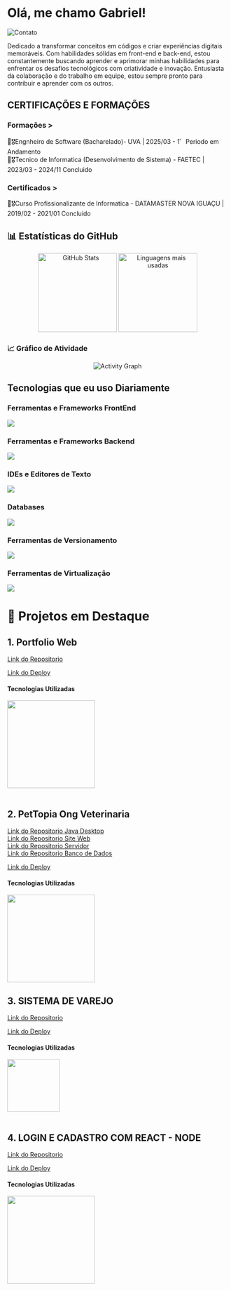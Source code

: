 # <h1>Olá, me chamo Gabriel!</h1>

![Contato](https://img.shields.io/badge/LinkedIn-0077B5?style=for-the-badge&logo=linkedin&logoColor=white)

Dedicado a transformar conceitos em códigos e criar experiências digitais memoráveis. Com habilidades sólidas em front-end e back-end, estou constantemente buscando aprender e aprimorar minhas habilidades para enfrentar os desafios tecnológicos com criatividade e inovação. Entusiasta da colaboração e do trabalho em equipe, estou sempre pronto para contribuir e aprender com os outros.
## <h2>CERTIFICAÇÕES E FORMAÇÕES</h2>
### Formações >
📕🎖️Engnheiro de Software (Bacharelado)- UVA | 2025/03 - 1゜Periodo em Andamento <br>
📕🎖️Tecnico de Informatica (Desenvolvimento de Sistema) - FAETEC | 2023/03 - 2024/11 Concluido

### Certificados >
📕🎖️Curso Profissionalizante de Informatica - DATAMASTER NOVA IGUAÇU | 2019/02 - 2021/01 Concluido

## 📊 Estatísticas do GitHub
<div align="center">
  <img height="180em" src="https://github-readme-stats.vercel.app/api?username=GabsFns&show_icons=true&theme=default&hide_border=true&include_all_commits=true&count_private=true" alt="GitHub Stats"/>
  <img height="180em" src="https://github-readme-stats.vercel.app/api/top-langs/?username=GabsFns&layout=compact&theme=default&hide_border=true" alt="Linguagens mais usadas"/>
</div>

### 📈 Gráfico de Atividade
<div align="center">
  <img src="https://github-readme-activity-graph.vercel.app/graph?username=GabsFns&theme=github" alt="Activity Graph"/>
</div>




## <h2>Tecnologias que eu uso Diariamente</h2>
<p align="center">
  <h3>Ferramentas e Frameworks FrontEnd</h3>
  <img src ="https://skillicons.dev/icons?i=js,html,css,react,sass,bootstrap"/>
  <h3>Ferramentas e Frameworks Backend</h3>
  <img src="https://skillicons.dev/icons?i=java,spring,jquery,php"/>
  <h3>IDEs e Editores de Texto</h3>
  <img src="https://skillicons.dev/icons?i=idea,vscode"/>
  <h3>Databases</h3>
  <img src = "https://skillicons.dev/icons?i=mysql,postgresql"/>
  <h3>Ferramentas de Versionamento</h3>
  <img src = "https://skillicons.dev/icons?i=git"/>
  <h3>Ferramentas de Virtualização</h3>
  <img src = "https://skillicons.dev/icons?i=docker"/>
</p>


# 📂 Projetos em Destaque


## 1. Portfolio Web

[Link do Repositorio](https://github.com/GabsFns/WebFernandes)

[Link do Deploy](https://fernandesportfolio.netlify.app/)

<h4>Tecnologias Utilizadas</h4>
  <img width="200" src="https://skillicons.dev/icons?i=react,nodejs,js,html,css,gmail,git"/>



<br>
<br>

## 2. PetTopia Ong Veterinaria

[Link do Repositorio Java Desktop](https://github.com/GabsFns/WebFernandes)<br>
[Link do Repositorio Site Web](https://github.com/GabsFns/WebFernandes)<br>
[Link do Repositorio Servidor](https://github.com/GabsFns/WebFernandes)<br>
[Link do Repositorio Banco de Dados](https://github.com/GabsFns/WebFernandes)<br>

[Link do Deploy](https://fernandesportfolio.netlify.app/)

<h4>Tecnologias Utilizadas</h4>
  <img width="200" src="https://skillicons.dev/icons?i=react,nodejs,js,html,css,gmail,git"/>


<br>


## 3. SISTEMA DE VAREJO
[Link do Repositorio](https://github.com/GabsFns/SistemaVarejo-JAVA)

[Link do Deploy]()

<h4>Tecnologias Utilizadas</h4>
  <img width="120" src="https://skillicons.dev/icons?i=java,postgresql,git"/>



<br>
<br>

## 4. LOGIN E CADASTRO COM REACT - NODE
[Link do Repositorio](https://github.com/GabsFns/Login-Cadastro-React)

[Link do Deploy](https://testelogcad.netlify.app/)

<h4>Tecnologias Utilizadas</h4>
  <img width="200" src="https://skillicons.dev/icons?i=react,nodejs,mongodb,js,html,css,git"/>


<br>
<br>
